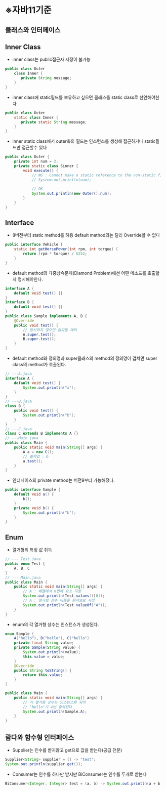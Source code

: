 # ※자바11기준
## 클래스와 인터페이스
## Inner Class
- inner class는 public접근자 지정이 불가능
```java
public class Outer
    class Inner {
       private String message; 
    } 
}
```
- inner class에 static필드를 보유하고 싶으면 클래스를 static class로 선언해야한다
```java
public class Outer
    static class Inner {
       private static String message; 
    } 
}
```
- inner static class에서 outer측의 필드는 인스턴스를 생성해 접근하거나 static필드만 접근할수 있다
```java
public class Outer {
    private int num = 2;
    private static class Sinner {
        void execute() {
            // NG : Cannot make a static reference to the non-static field num
            // System.out.println(num);
            
            // OK
            System.out.println(new Outer().num);
        }
    }
}
```
## Interface
- 8버전부터 static method를 허용
default method와는 달리 Override할 수 없다
```java
public interface Vehicle {
    static int getHorsePower(int rpm, int torque) {
        return (rpm * torque) / 5252;
    }
}
```
- default method의 다중상속문제(Diamond Problem)에선 어떤 메소드를 호출할지 명시해야한다.
```java
interface A {
    default void test() {}
}
interface B {
    default void test() {}
}
public class Sample implements A, B {
    @Override
    public void test() {
        // 명시하지 않으면 컴파일 에러
        A.super.test();
        B.super.test();
    }
}
```
- default method와 정의명과 super클래스의 method의 정의명이 겹치면 super class의 method가 호출된다.
```java
// ---A.java
interface A {
    default void test() {
        System.out.println("a");
    }
}
// ---B.java
class B {
    public void test() {
        System.out.println("b");
    }
}
// ---C.java
class C extends B implements A {}
// ---Main.java
public class Main {
    public static void main(String[] args) {
        A a = new C();
        // 출력값 : b
        a.test();
    }
}
```
- 인터페이스의 private method는 버전9부터 가능해졌다.
```java
public interface Sample {
    default void a() {
        b();
    }
    private void b() {
        System.out.println("b");
    }
}
```
## Enum
- 열거형의 특정 값 취득
```java
// --- Test.java
public enum Test {
    A, B, C
}
// --- Main.java
public class Main {
    public static void main(String[] args) {
        // A : 배열에서 n번째 요소 지정
        System.out.println(Test.values()[0]);
        // A : 열거형 상수 이름을 문자열로 지정
        System.out.println(Test.valueOf("A"));
    }
}
```
- enum의 각 열거형 상수는 인스턴스가 생성된다.
```java
enum Sample {
    A("hello"), B("hello"), C("hello")
    private final String value;
    private Sample(String value) {
        System.out.println(value);
        this.value = value;
    }
    @Override
    public String toString() {
        return this.value;
    }
}

public class Main {
    public static void main(String[] args) {
        // 각 열거형 상수는 인스턴스화 되어 
        // "hello"가 4번 출력된다
        System.out.println(Sample.A);
    }
}
```
## 람다와 함수형 인터페이스
- Supplier는 인수를 받지않고 get으로 값을 받는다(공급 전문)
```java
Supplier<String> supplier = () -> "test";
System.out.println(supplier.get());
```
- Consumer는 인수를 하나만 받지만 BiConsumer는 인수를 두개로 받는다
```java
BiConsumer<Integer, Integer> test = (a, b) -> System.out.println(a + b);
```